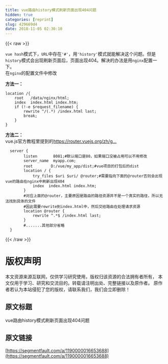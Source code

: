 ```yaml
---
title: vue路由history模式刷新页面出现404问题
hidden: true
categories: [reprint]
slug: 429669d4
date: 2018-11-05 02:30:10
---
```


{{< raw >}}
<p><code>vue hash</code>&#x6A21;&#x5F0F;&#x4E0B;&#xFF0C;<code>URL</code>&#x4E2D;&#x5B58;&#x5728;<code>&apos;#&apos;</code>&#xFF0C;&#x7528;<code>&apos;history&apos;</code>&#x6A21;&#x5F0F;&#x5C31;&#x80FD;&#x89E3;&#x51B3;&#x8FD9;&#x4E2A;&#x95EE;&#x9898;&#x3002;&#x4F46;&#x662F;<code>history</code>&#x6A21;&#x5F0F;&#x4F1A;&#x51FA;&#x73B0;&#x5237;&#x65B0;&#x9875;&#x9762;&#x540E;&#xFF0C;&#x9875;&#x9762;&#x51FA;&#x73B0;404&#x3002;&#x89E3;&#x51B3;&#x7684;&#x529E;&#x6CD5;&#x662F;&#x7528;<code>nginx</code>&#x914D;&#x7F6E;&#x4E00;&#x4E0B;&#x3002;<br>&#x5728;<code>nginx</code>&#x7684;&#x914D;&#x7F6E;&#x6587;&#x4EF6;&#x4E2D;&#x4FEE;&#x6539;</p><p><strong>&#x65B9;&#x6CD5;&#x4E00;&#xFF1A;</strong></p><div class="widget-codetool" style="display:none"><div class="widget-codetool--inner"><span class="selectCode code-tool" data-toggle="tooltip" data-placement="top" title="" data-original-title="&#x5168;&#x9009;"></span> <span type="button" class="copyCode code-tool" data-toggle="tooltip" data-placement="top" data-clipboard-text="location /{
    root   /data/nginx/html;
    index  index.html index.htm;
    if (!-e $request_filename) {
        rewrite ^/(.*) /index.html last;
        break;
    }
}" title="" data-original-title="&#x590D;&#x5236;"></span> <span type="button" class="saveToNote code-tool" data-toggle="tooltip" data-placement="top" title="" data-original-title="&#x653E;&#x8FDB;&#x7B14;&#x8BB0;"></span></div></div><pre class="hljs glsl"><code><span class="hljs-keyword">location</span> /{
    root   /data/nginx/html;
    <span class="hljs-keyword">index</span>  <span class="hljs-keyword">index</span>.html <span class="hljs-keyword">index</span>.htm;
    <span class="hljs-keyword">if</span> (!-e $request_filename) {
        rewrite ^/(.*) /<span class="hljs-keyword">index</span>.html last;
        <span class="hljs-keyword">break</span>;
    }
}</code></pre><p><strong>&#x65B9;&#x6CD5;&#x4E8C;&#xFF1A;</strong><br>vue.js&#x5B98;&#x65B9;&#x6559;&#x7A0B;&#x91CC;&#x63D0;&#x5230;&#x7684;<a href="https://router.vuejs.org/zh/guide/essentials/history-mode.html" rel="nofollow noreferrer" target="_blank"></a><a href="https://router.vuejs.org/zh/guide/essentials/history-mode.html" rel="nofollow noreferrer" target="_blank">https://router.vuejs.org/zh/g...</a></p><div class="widget-codetool" style="display:none"><div class="widget-codetool--inner"><span class="selectCode code-tool" data-toggle="tooltip" data-placement="top" title="" data-original-title="&#x5168;&#x9009;"></span> <span type="button" class="copyCode code-tool" data-toggle="tooltip" data-placement="top" data-clipboard-text="  server {
        listen       8081;#&#x9ED8;&#x8BA4;&#x7AEF;&#x53E3;&#x662F;80&#xFF0C;&#x5982;&#x679C;&#x7AEF;&#x53E3;&#x6CA1;&#x88AB;&#x5360;&#x7528;&#x53EF;&#x4EE5;&#x4E0D;&#x7528;&#x4FEE;&#x6539;
        server_name  myapp.com;
        root        D:/vue/my_app/dist;#vue&#x9879;&#x76EE;&#x7684;&#x6253;&#x5305;&#x540E;&#x7684;dist
        location / {
            try_files $uri $uri/ @router;#&#x9700;&#x8981;&#x6307;&#x5411;&#x4E0B;&#x9762;&#x7684;@router&#x5426;&#x5219;&#x4F1A;&#x51FA;&#x73B0;vue&#x7684;&#x8DEF;&#x7531;&#x5728;nginx&#x4E2D;&#x5237;&#x65B0;&#x51FA;&#x73B0;404
            index  index.html index.htm;
        }
        #&#x5BF9;&#x5E94;&#x4E0A;&#x9762;&#x7684;@router&#xFF0C;&#x4E3B;&#x8981;&#x539F;&#x56E0;&#x662F;&#x8DEF;&#x7531;&#x7684;&#x8DEF;&#x5F84;&#x8D44;&#x6E90;&#x5E76;&#x4E0D;&#x662F;&#x4E00;&#x4E2A;&#x771F;&#x5B9E;&#x7684;&#x8DEF;&#x5F84;&#xFF0C;&#x6240;&#x4EE5;&#x65E0;&#x6CD5;&#x627E;&#x5230;&#x5177;&#x4F53;&#x7684;&#x6587;&#x4EF6;
        #&#x56E0;&#x6B64;&#x9700;&#x8981;rewrite&#x5230;index.html&#x4E2D;&#xFF0C;&#x7136;&#x540E;&#x4EA4;&#x7ED9;&#x8DEF;&#x7531;&#x5728;&#x5904;&#x7406;&#x8BF7;&#x6C42;&#x8D44;&#x6E90;
        location @router {
            rewrite ^.*$ /index.html last;
        }
        #.......&#x5176;&#x4ED6;&#x90E8;&#x5206;&#x7701;&#x7565;
  }
" title="" data-original-title="&#x590D;&#x5236;"></span> <span type="button" class="saveToNote code-tool" data-toggle="tooltip" data-placement="top" title="" data-original-title="&#x653E;&#x8FDB;&#x7B14;&#x8BB0;"></span></div></div><pre class="hljs nginx"><code>  <span class="hljs-section">server</span> {
        <span class="hljs-attribute">listen</span>       <span class="hljs-number">8081</span>;<span class="hljs-comment">#&#x9ED8;&#x8BA4;&#x7AEF;&#x53E3;&#x662F;80&#xFF0C;&#x5982;&#x679C;&#x7AEF;&#x53E3;&#x6CA1;&#x88AB;&#x5360;&#x7528;&#x53EF;&#x4EE5;&#x4E0D;&#x7528;&#x4FEE;&#x6539;</span>
        <span class="hljs-attribute">server_name</span>  myapp.com;
        <span class="hljs-attribute">root</span>        D:/vue/my_app/dist;<span class="hljs-comment">#vue&#x9879;&#x76EE;&#x7684;&#x6253;&#x5305;&#x540E;&#x7684;dist</span>
        <span class="hljs-attribute">location</span> / {
            <span class="hljs-attribute">try_files</span> <span class="hljs-variable">$uri</span> <span class="hljs-variable">$uri</span>/ <span class="hljs-variable">@router</span>;<span class="hljs-comment">#&#x9700;&#x8981;&#x6307;&#x5411;&#x4E0B;&#x9762;&#x7684;@router&#x5426;&#x5219;&#x4F1A;&#x51FA;&#x73B0;vue&#x7684;&#x8DEF;&#x7531;&#x5728;nginx&#x4E2D;&#x5237;&#x65B0;&#x51FA;&#x73B0;404</span>
            <span class="hljs-attribute">index</span>  index.html index.htm;
        }
        <span class="hljs-comment">#&#x5BF9;&#x5E94;&#x4E0A;&#x9762;&#x7684;@router&#xFF0C;&#x4E3B;&#x8981;&#x539F;&#x56E0;&#x662F;&#x8DEF;&#x7531;&#x7684;&#x8DEF;&#x5F84;&#x8D44;&#x6E90;&#x5E76;&#x4E0D;&#x662F;&#x4E00;&#x4E2A;&#x771F;&#x5B9E;&#x7684;&#x8DEF;&#x5F84;&#xFF0C;&#x6240;&#x4EE5;&#x65E0;&#x6CD5;&#x627E;&#x5230;&#x5177;&#x4F53;&#x7684;&#x6587;&#x4EF6;</span>
        <span class="hljs-comment">#&#x56E0;&#x6B64;&#x9700;&#x8981;rewrite&#x5230;index.html&#x4E2D;&#xFF0C;&#x7136;&#x540E;&#x4EA4;&#x7ED9;&#x8DEF;&#x7531;&#x5728;&#x5904;&#x7406;&#x8BF7;&#x6C42;&#x8D44;&#x6E90;</span>
        <span class="hljs-attribute">location</span> <span class="hljs-variable">@router</span> {
            <span class="hljs-attribute">rewrite</span><span class="hljs-regexp"> ^.*$</span> /index.html <span class="hljs-literal">last</span>;
        }
        <span class="hljs-comment">#.......&#x5176;&#x4ED6;&#x90E8;&#x5206;&#x7701;&#x7565;</span>
  }
</code></pre>
{{< /raw >}}

# 版权声明
本文资源来源互联网，仅供学习研究使用，版权归该资源的合法拥有者所有，
本文仅用于学习、研究和交流目的。转载请注明出处、完整链接以及原作者。
原作者若认为本站侵犯了您的版权，请联系我们，我们会立即删除！

## 原文标题
vue路由history模式刷新页面出现404问题

## 原文链接
[https://segmentfault.com/a/1190000016653688](https://segmentfault.com/a/1190000016653688)

